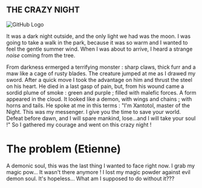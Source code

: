## THE CRAZY NIGHT

![GitHub Logo](https://i1.sndcdn.com/artworks-000199808805-wkrln8-t500x500.jpg)

It was a dark night outside, and the only light we had was the moon.
I was going to take a walk in the park, because it was so warm and I wanted to feel the gentle summer wind.
When I was about to arrive, I heard a strange _noise_ coming from the tree.

From darkness ermerged a terrifying monster : sharp claws, thick furr and a maw like a cage of rusty blades. The creature jumped at me as I drawed my sword. After a quick move I took the advantage on him and thrust the steel on his heart. He died in a last gasp of pain, but, from his wound came a sordid plume of smoke : green and purple ; filled with malefic forces. A form appeared in the cloud. It looked like a demon, with wings and chains ; with horns and tails. He spoke at me in this terms : "I'm Xantotol, master of the Night. This was my messenger. I give you the time to save your world. Defeat before dawn, and I will spare mankind, lose...and I will take your soul !" So I gathered my courage and went on this crazy night !

# The problem (Etienne)

A demonic soul, this was the last thing I wanted to face right now. I grab my magic pow... It wasn't there anymore ! I lost my magic powder against evil demon soul. It's hopeless... What am I supposed to do without it???
